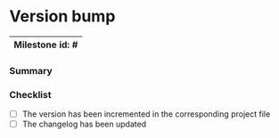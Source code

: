 <!-- 
Use this pull request template to promote the develop branch into the main branch. 
The only change in this PR should be a version increment in the source code version reference and documentation changes.
-->

Version bump
============

<!-- Provide the id of the milestone solved. If none, provide a unique name for it. -->
| Milestone id: # |
| :-------------- |

### Summary
<!-- Please provide a summary of the overall changes done in this new version. -->

### Checklist
- [ ] The version has been incremented in the corresponding project file
- [ ] The changelog has been updated
